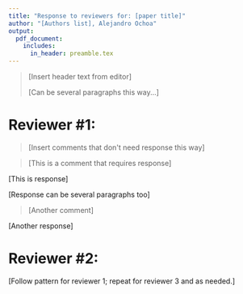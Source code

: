 ```yaml
---
title: "Response to reviewers for: [paper title]"
author: "[Authors list], Alejandro Ochoa"
output:
  pdf_document:
    includes:
      in_header: preamble.tex
---
```



> [Insert header text from editor]
>
> [Can be several paragraphs this way...]

# Reviewer #1:

> [Insert comments that don't need response this way]

> [This is a comment that requires response]

[This is response]

[Response can be several paragraphs too]

> [Another comment]

[Another response]

# Reviewer #2:

[Follow pattern for reviewer 1; repeat for reviewer 3 and as needed.]
